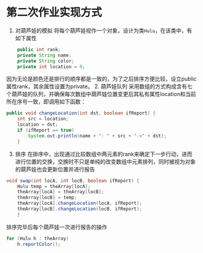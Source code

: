 # 第二次作业实现方式
1. 对葫芦娃的模拟
将每个葫芦娃视作一个对象，设计为类`Hulu`，在该类中，有如下属性
```java
    public int rank;
    private String name;
    private String color;
    private int location = 0;
```
因为无论是颜色还是排行的顺序都是一致的，为了之后排序方便比较，设立public属性rank，其余属性设置为private。
2. 葫芦娃队列
采用数组的方式构成含有七个葫芦娃的队列，并确保每次数组中葫芦娃位置变更后其私有属性location和当前所在序号一致，即调用如下函数：
```java
public void changeLocation(int dst, boolean ifReport) {
    int src = location;
    location = dst;
    if (ifReport == true)
        System.out.println(name + ": " + src + "->" + dst);
    }
```
3. 排序
在排序中，出现通过比较数组中两元素的rank来确定下一步行动，进而进行位置的交换，交换时不只是单纯的改变数组中元素排列，同时被视为对象的葫芦娃也会更新位置并进行报告
```java
void swap(int locA, int locB, boolean ifReport) {
    Hulu temp = theArray[locA];
    theArray[locA] = theArray[locB];
    theArray[locB] = temp;
    theArray[locA].changeLocation(locA, ifReport);
    theArray[locB].changeLocation(locB, ifReport);
    }
```
排序完毕后每个葫芦娃一次进行报告的操作
```java
for (Hulu h : theArray)
    h.reportColor();
```